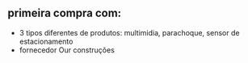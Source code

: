 ## primeira compra com:
- 3 tipos diferentes de produtos:
    multimidia, parachoque, sensor de estacionamento
- fornecedor Our construções